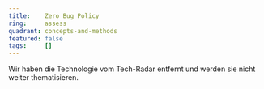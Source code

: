```yaml
---
title:    Zero Bug Policy  
ring:     assess  
quadrant: concepts-and-methods
featured: false
tags:     []
---
```


Wir haben die Technologie vom Tech-Radar entfernt und werden sie nicht weiter thematisieren.
